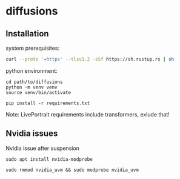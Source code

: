 # diffusions

## Installation
system prerequisites:
```bash
curl --proto '=https' --tlsv1.2 -sSf https://sh.rustup.rs | sh
```

python environment:
```
cd path/to/diffusions
python -m venv venv
source venv/bin/activate

pip install -r requirements.txt
```

Note: LivePortrait requirements include transformers, exlude that!


## Nvidia issues

Nvidia issue after suspension
```
sudo apt install nvidia-modprobe

sudo rmmod nvidia_uvm && sudo modprobe nvidia_uvm
```

